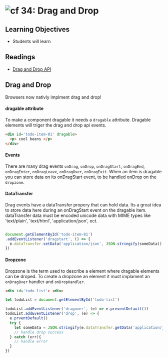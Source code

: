 ![cf](http://i.imgur.com/7v5ASc8.png) 34: Drag and Drop 
===

## Learning Objectives
* Students will learn 

## Readings
* [Drag and Drop API](https://developer.mozilla.org/en-US/docs/Web/API/HTML_Drag_and_Drop_API)

## Drag and Drop
Browsers now nativly implment drag and drop! 
#### dragable attribute
To make a component dragable it needs a `dragable` attribute. Dragable elements will triger the drag and drop api events.

``` html
<div id='todo-item-01' dragable>
  <p> cool beans </p>
</div>
```

#### Events 
There are many drag events `onDrag`, `onDrop`, `onDragStart`, `onDragEnd`, `onDragEnter`, `onDragLeave`, `onDragOver`, `onDragExit`.
When an item is dragable you can store data on its onDragStart event, to be handled onDrop on the `dropzone`.

#### DataTransfer 
Drag events have a dataTransfer propery that can hold data. Its a great idea to store data here during an onDragStart event on the dragable item. dataTransfer data must be encoded unicode data with MIME types like 'text/plain', 'text/html', 'application/json', ect. 
``` javascript

document.getElementById('todo-item-01')
.addEventListener('dragstart', () => {
  e.dataTransfer.setData('application/json', JSON.stringify(someData))
})
```

#### Dropzone
Dropzone is the term used to describe a element where dragable elements can be droped. To create a dropzone an element it must implament an `onDragOver` handler and `onDropHandler`.

``` html
<div id='todo-list'> <div>
```
``` javascript
let todoList = document.getElementById('todo-list')

todoList.addEventListener('dragover', (e) => e.preventDefault())
todoList.addEventListener('drop', (e) => {
  e.prventDefault()
  try {
    let someData = JSON.stringify(e.dataTransfer.getData('application/json'))
    // handle drop success
  } catch (err){
    // handle error
  }
})
```








